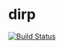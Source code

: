 # dirp

[![Build Status](https://travis-ci.org/intel-hpdd/dirp.svg?branch=master)](https://travis-ci.org/intel-hpdd/dirp)
